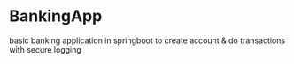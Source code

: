 # BankingApp
basic banking application in springboot to create account &amp; do transactions with secure logging
